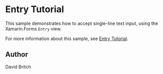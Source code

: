 Entry Tutorial
==============

This sample demonstrates how to accept single-line text input, using the Xamarin.Forms `Entry` view.

For more information about this sample, see [Entry Tutorial](https://docs.microsoft.com/xamarin/get-started/tutorials/entry/).

Author
------

David Britch
